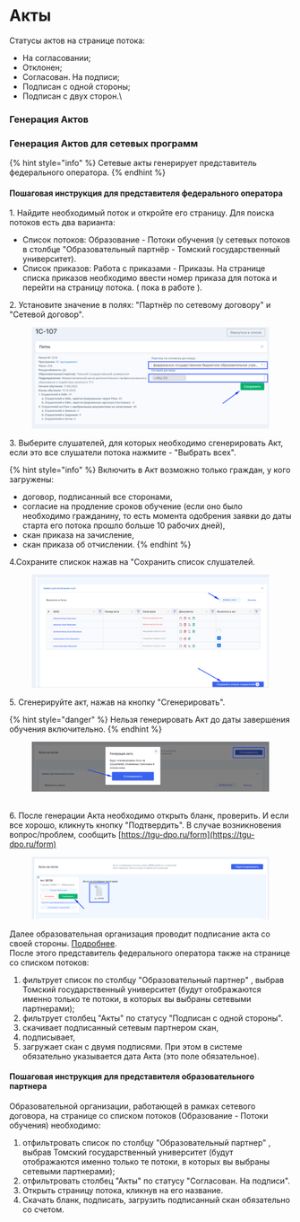 # Акты

Статусы актов на странице потока:

* На согласовании;
* Отклонен;
* Согласован. На подписи;
* Подписан с одной стороны;
* Подписан с двух сторон.\


### Генерация Актов

### Генерация Актов для сетевых программ

{% hint style="info" %}
Сетевые акты генерирует  представитель федерального оператора.
{% endhint %}

#### Пошаговая инструкция для представителя федерального оператора

1\. Найдите необходимый поток и откройте его страницу. Для поиска потоков есть два варианта:

* Список потоков: Образование - Потоки обучения (у сетевых потоков в столбце "Образовательный партнёр  - Томский государственный университет).
* Список приказов: Работа с приказами - Приказы.  На странице списка приказов необходимо ввести номер приказа для потока и перейти на страницу потока. ( пока в работе ).

2\. Установите значение в полях: "Партнёр по сетевому договору" и  "Сетевой договор".

<figure><img src="../.gitbook/assets/image (3).png" alt=""><figcaption></figcaption></figure>

3\. Выберите слушателей, для которых необходимо сгенерировать Акт, если это все слушатели  потока нажмите - "Выбрать всех".&#x20;

{% hint style="info" %}
Включить в  Акт возможно только граждан, у кого загружены:

* договор, подписанный все сторонами,
* согласие на продление сроков обучение (если оно было необходимо гражданину, то есть момента одобрения заявки до даты старта его потока прошло больше 10 рабочих дней),
* &#x20;скан приказа на зачисление,&#x20;
* скан приказа об отчислении.
{% endhint %}

4.Сохраните спискок нажав на "Сохранить список слушателей.&#x20;

<figure><img src="../.gitbook/assets/image (2).png" alt=""><figcaption></figcaption></figure>

5\. Сгенерируйте акт, нажав на кнопку "Сгенерировать".&#x20;

{% hint style="danger" %}
Нельзя генерировать Акт до даты завершения обучения включительно.
{% endhint %}

<figure><img src="../.gitbook/assets/image.png" alt=""><figcaption></figcaption></figure>

\
6\. После генерации Акта необходимо открыть бланк, проверить. И если все хорошо, кликнуть кнопку "Подтвердить".  В случае возникновения вопрос/проблем, сообщить [https://tgu-dpo.ru/form](https://tgu-dpo.ru/form)

<figure><img src="../.gitbook/assets/image (82).png" alt=""><figcaption></figcaption></figure>

Далее  образовательная организация проводит подписание акта со своей стороны. [Подробнее](https://informa.gitbook.io/flow-partner/potoki-obucheniya/akty#poshagovaya-instrukciya-dlya-predstavitelya-obrazovatelnogo-partnera).\
После этого представитель федерального оператора также на странице со списком потоков:

1. фильтрует список по столбцу "Образовательный партнер" , выбрав Томский государственный университет (будут отображаются именно только те потоки, в которых вы выбраны сетевыми партнерами);&#x20;
2. фильтрует столбец "Акты" по статусу "Подписан с одной стороны".&#x20;
3. скачивает подписанный сетевым партнером скан,
4. подписывает,
5. загружает скан с двумя подписями. При этом в системе обязательно указывается дата Акта (это поле обязательное).

#### Пошаговая инструкция для представителя образовательного партнера

Образовательной организации, работающей в рамках сетевого договора, на странице со списком потоков  (Образование - Потоки обучения) необходимо:

1. отфильтровать список по столбцу "Образовательный партнер" , выбрав Томский государственный университет (будут отображаются именно только те потоки, в которых вы выбраны сетевыми партнерами);&#x20;
2. отфильтровать столбец "Акты" по статусу "Согласован. На подписи".&#x20;
3. Открыть страницу потока, кликнув на его название.&#x20;
4. Скачать бланк, подписать, загрузить подписанный скан обязательно со счетом.

